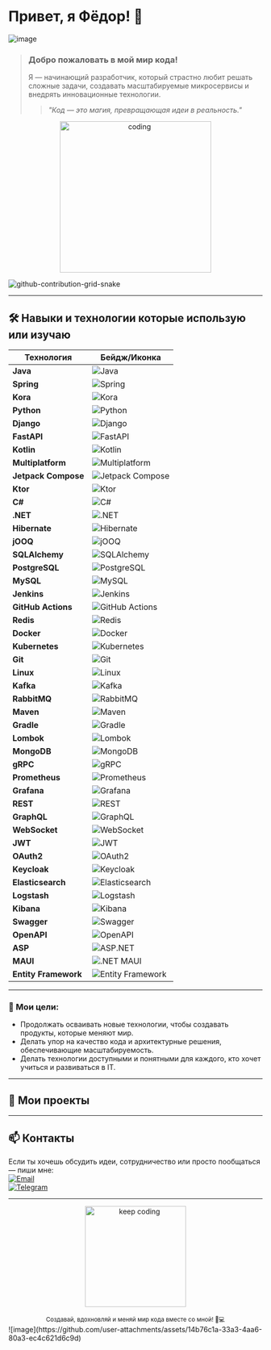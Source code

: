 # Привет, я **Фёдор**! 👋
![image](https://github.com/user-attachments/assets/18f594b2-0b20-4cc7-8669-8a2b38dc2de5)

> ### Добро пожаловать в мой мир кода!
> 
> Я — начинающий разработчик, который страстно любит решать сложные задачи, создавать масштабируемые микросервисы и внедрять инновационные технологии.   
> > *"Код — это магия, превращающая идеи в реальность."*  

<div align="center">
  <img src="https://media.giphy.com/media/26BRuo6sLetdllPAQ/giphy.gif" alt="coding" width="300"/>
</div>

![github-contribution-grid-snake](https://user-images.githubusercontent.com/40397740/187086679-84d7cd96-4311-4454-b3c7-f44b47a2477c.svg)

---

## :hammer_and_wrench: Навыки и технологии которые использую или изучаю

| Технология           | Бейдж/Иконка |
|----------------------|--------------|
| **Java**             | ![Java](https://img.shields.io/badge/Java-ED8B00?style=for-the-badge&logo=java&logoColor=white) |
| **Spring**           | ![Spring](https://img.shields.io/badge/Spring-6DB33F?style=for-the-badge&logo=spring&logoColor=white) |
| **Kora**             | ![Kora](https://img.shields.io/badge/Kora-FF69B4?style=for-the-badge&logo=&logoColor=white) <!-- Кастомный бейдж для Kora --> |
| **Python**           | ![Python](https://img.shields.io/badge/Python-3776AB?style=for-the-badge&logo=python&logoColor=white) |
| **Django**           | ![Django](https://img.shields.io/badge/Django-092E20?style=for-the-badge&logo=django&logoColor=white) |
| **FastAPI**          | ![FastAPI](https://img.shields.io/badge/FastAPI-009688?style=for-the-badge&logo=fastapi&logoColor=white) |
| **Kotlin**           | ![Kotlin](https://img.shields.io/badge/Kotlin-0095D5?style=for-the-badge&logo=kotlin&logoColor=white) |
| **Multiplatform**    | ![Multiplatform](https://img.shields.io/badge/Multiplatform-FF1493?style=for-the-badge) <!-- Кастомный яркий бейдж --> |
| **Jetpack Compose**  | ![Jetpack Compose](https://img.shields.io/badge/JetpackCompose-4285F4?style=for-the-badge&logo=android&logoColor=white) |
| **Ktor**             | ![Ktor](https://img.shields.io/badge/Ktor-0A1E44?style=for-the-badge&logo=kotlin&logoColor=white) |
| **C#**               | ![C#](https://img.shields.io/badge/C%23-239120?style=for-the-badge&logo=csharp&logoColor=white) |
| **.NET**             | ![.NET](https://img.shields.io/badge/.NET-512BD4?style=for-the-badge&logo=.net&logoColor=white) |
| **Hibernate**        | ![Hibernate](https://img.shields.io/badge/Hibernate-59666C?style=for-the-badge&logo=hibernate&logoColor=white) |
| **jOOQ**             | ![jOOQ](https://img.shields.io/badge/jOOQ-009688?style=for-the-badge) |
| **SQLAlchemy**       | ![SQLAlchemy](https://img.shields.io/badge/SQLAlchemy-CC0000?style=for-the-badge) |
| **PostgreSQL**       | ![PostgreSQL](https://img.shields.io/badge/PostgreSQL-336791?style=for-the-badge&logo=postgresql&logoColor=white) |
| **MySQL**            | ![MySQL](https://img.shields.io/badge/MySQL-4479A1?style=for-the-badge&logo=mysql&logoColor=white) |
| **Jenkins**          | ![Jenkins](https://img.shields.io/badge/Jenkins-D24939?style=for-the-badge&logo=jenkins&logoColor=white) |
| **GitHub Actions**   | ![GitHub Actions](https://img.shields.io/badge/GitHub_Actions-2088FF?style=for-the-badge&logo=github&logoColor=white) |
| **Redis**            | ![Redis](https://img.shields.io/badge/Redis-DC382D?style=for-the-badge&logo=redis&logoColor=white) |
| **Docker**           | ![Docker](https://img.shields.io/badge/Docker-2496ED?style=for-the-badge&logo=docker&logoColor=white) |
| **Kubernetes**       | ![Kubernetes](https://img.shields.io/badge/Kubernetes-326CE5?style=for-the-badge&logo=kubernetes&logoColor=white) |
| **Git**              | ![Git](https://img.shields.io/badge/Git-F05032?style=for-the-badge&logo=git&logoColor=white) |
| **Linux**            | ![Linux](https://img.shields.io/badge/Linux-FCC624?style=for-the-badge&logo=linux&logoColor=black) |
| **Kafka**            | ![Kafka](https://img.shields.io/badge/Apache_Kafka-231F20?style=for-the-badge&logo=apachekafka&logoColor=white) |
| **RabbitMQ**         | ![RabbitMQ](https://img.shields.io/badge/RabbitMQ-FF6600?style=for-the-badge&logo=rabbitmq&logoColor=white) |
| **Maven**            | ![Maven](https://img.shields.io/badge/Maven-C71A36?style=for-the-badge&logo=apachemaven&logoColor=white) |
| **Gradle**           | ![Gradle](https://img.shields.io/badge/Gradle-02303A?style=for-the-badge&logo=gradle&logoColor=white) |
| **Lombok**           | ![Lombok](https://img.shields.io/badge/Lombok-FF4088?style=for-the-badge) |
| **MongoDB**          | ![MongoDB](https://img.shields.io/badge/MongoDB-47A248?style=for-the-badge&logo=mongodb&logoColor=white) |
| **gRPC**             | ![gRPC](https://img.shields.io/badge/gRPC-4285F4?style=for-the-badge&logo=grpc&logoColor=white) |
| **Prometheus**       | ![Prometheus](https://img.shields.io/badge/Prometheus-E6522C?style=for-the-badge&logo=prometheus&logoColor=white) |
| **Grafana**          | ![Grafana](https://img.shields.io/badge/Grafana-F46800?style=for-the-badge&logo=grafana&logoColor=white) |
| **REST**             | ![REST](https://img.shields.io/badge/REST-000000?style=for-the-badge) |
| **GraphQL**          | ![GraphQL](https://img.shields.io/badge/GraphQL-E10098?style=for-the-badge&logo=graphql&logoColor=white) |
| **WebSocket**        | ![WebSocket](https://img.shields.io/badge/WebSocket-010101?style=for-the-badge) |
| **JWT**              | ![JWT](https://img.shields.io/badge/JWT-000000?style=for-the-badge) |
| **OAuth2**           | ![OAuth2](https://img.shields.io/badge/OAuth2-4285F4?style=for-the-badge) |
| **Keycloak**         | ![Keycloak](https://img.shields.io/badge/Keycloak-003366?style=for-the-badge&logo=keycloak&logoColor=white) |
| **Elasticsearch**    | ![Elasticsearch](https://img.shields.io/badge/Elasticsearch-005571?style=for-the-badge&logo=elasticsearch&logoColor=white) |
| **Logstash**         | ![Logstash](https://img.shields.io/badge/Logstash-005571?style=for-the-badge&logo=logstash&logoColor=white) |
| **Kibana**           | ![Kibana](https://img.shields.io/badge/Kibana-005571?style=for-the-badge&logo=kibana&logoColor=white) |
| **Swagger**          | ![Swagger](https://img.shields.io/badge/Swagger-85EA2D?style=for-the-badge&logo=swagger&logoColor=white) |
| **OpenAPI**          | ![OpenAPI](https://img.shields.io/badge/OpenAPI-652B90?style=for-the-badge&logo=openapiinitiative&logoColor=white) |
| **ASP**              | ![ASP.NET](https://img.shields.io/badge/ASP.NET-512BD4?style=for-the-badge&logo=.net&logoColor=white) |
| **MAUI**             | ![.NET MAUI](https://img.shields.io/badge/.NET_MAUI-512BD4?style=for-the-badge&logo=.net&logoColor=white) |
| **Entity Framework** | ![Entity Framework](https://img.shields.io/badge/Entity_Framework-512BD4?style=for-the-badge&logo=.net&logoColor=white) |

---

### 🚀 Мои цели:
- Продолжать осваивать новые технологии, чтобы создавать продукты, которые меняют мир.
- Делать упор на качество кода и архитектурные решения, обеспечивающие масштабируемость.
- Делать технологии доступными и понятными для каждого, кто хочет учиться и развиваться в IT.

---

## 📂 Мои проекты

---

## 📫 Контакты

Если ты хочешь обсудить идеи, сотрудничество или просто пообщаться — пиши мне:  
[![Email](https://img.shields.io/badge/Email-D14836?style=for-the-badge&logo=gmail&logoColor=white)](mailto:fyoderb@gmail.com)  
[![Telegram](https://img.shields.io/badge/Telegram-2CA5E0?style=for-the-badge&logo=telegram&logoColor=white)](https://t.me/Gdbaron)

---

<div align="center">
  <img src="https://media.giphy.com/media/3o7abB06u9bNzA8lu8/giphy.gif" alt="keep coding" width="200"/>
  <br><br>
  <sub>Создавай, вдохновляй и меняй мир кода вместе со мной! 🚀💻</sub>
</div>
![image](https://github.com/user-attachments/assets/14b76c1a-33a3-4aa6-80a3-ec4c621d6c9d)


